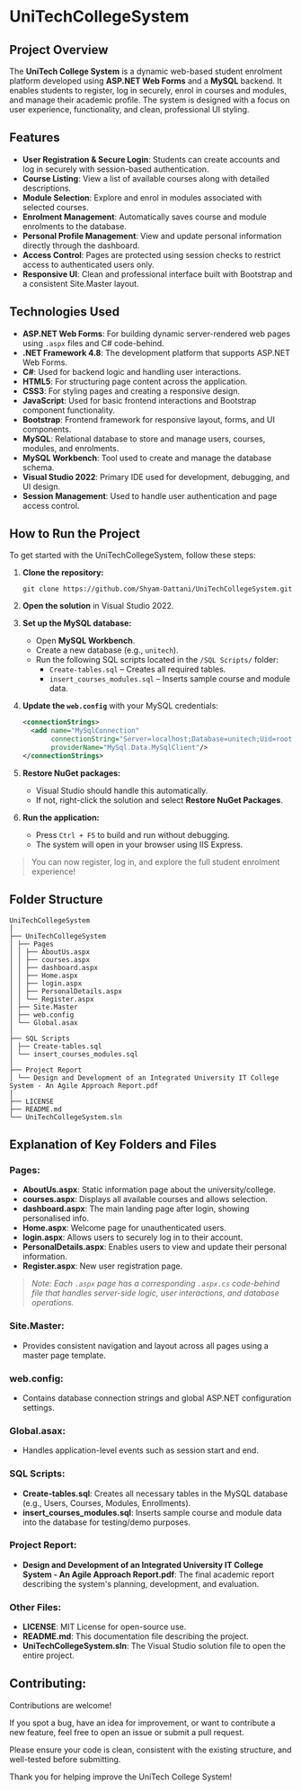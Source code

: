 # UniTechCollegeSystem

## Project Overview
The **UniTech College System** is a dynamic web-based student enrolment platform developed using **ASP.NET Web Forms** and a **MySQL** backend. It enables students to register, log in securely, enrol in courses and modules, and manage their academic profile. The system is designed with a focus on user experience, functionality, and clean, professional UI styling.

## Features
- **User Registration & Secure Login**: Students can create accounts and log in securely with session-based authentication.
- **Course Listing**: View a list of available courses along with detailed descriptions.
- **Module Selection**: Explore and enrol in modules associated with selected courses.
- **Enrolment Management**: Automatically saves course and module enrolments to the database.
- **Personal Profile Management**: View and update personal information directly through the dashboard.
- **Access Control**: Pages are protected using session checks to restrict access to authenticated users only.
- **Responsive UI**: Clean and professional interface built with Bootstrap and a consistent Site.Master layout.

## Technologies Used

- **ASP.NET Web Forms**: For building dynamic server-rendered web pages using `.aspx` files and C# code-behind.
- **.NET Framework 4.8**: The development platform that supports ASP.NET Web Forms.
- **C#**: Used for backend logic and handling user interactions.
- **HTML5**: For structuring page content across the application.
- **CSS3**: For styling pages and creating a responsive design.
- **JavaScript**: Used for basic frontend interactions and Bootstrap component functionality.
- **Bootstrap**: Frontend framework for responsive layout, forms, and UI components.
- **MySQL**: Relational database to store and manage users, courses, modules, and enrolments.
- **MySQL Workbench**: Tool used to create and manage the database schema.
- **Visual Studio 2022**: Primary IDE used for development, debugging, and UI design.
- **Session Management**: Used to handle user authentication and page access control.

## How to Run the Project

To get started with the UniTechCollegeSystem, follow these steps:

1. **Clone the repository:**
    ```
    git clone https://github.com/Shyam-Dattani/UniTechCollegeSystem.git
    ```

2. **Open the solution** in Visual Studio 2022.

3. **Set up the MySQL database:**
   - Open **MySQL Workbench**.
   - Create a new database (e.g., `unitech`).
   - Run the following SQL scripts located in the `/SQL Scripts/` folder:
     - `Create-tables.sql` – Creates all required tables.
     - `insert_courses_modules.sql` – Inserts sample course and module data.

4. **Update the `web.config`** with your MySQL credentials:
    ```xml
    <connectionStrings>
      <add name="MySqlConnection" 
           connectionString="Server=localhost;Database=unitech;Uid=root;Pwd=yourpassword;" 
           providerName="MySql.Data.MySqlClient"/>
    </connectionStrings>
    ```

5. **Restore NuGet packages:**
   - Visual Studio should handle this automatically.
   - If not, right-click the solution and select **Restore NuGet Packages**.

6. **Run the application:**
   - Press `Ctrl + F5` to build and run without debugging.
   - The system will open in your browser using IIS Express.

> You can now register, log in, and explore the full student enrolment experience!
    
## Folder Structure
```
UniTechCollegeSystem
│
├── UniTechCollegeSystem
│ ├── Pages
│ │ ├── AboutUs.aspx
│ │ ├── courses.aspx
│ │ ├── dashboard.aspx
│ │ ├── Home.aspx
│ │ ├── login.aspx
│ │ ├── PersonalDetails.aspx
│ │ └── Register.aspx
│ ├── Site.Master
│ ├── web.config
│ └── Global.asax
│
├── SQL Scripts
│ ├── Create-tables.sql
│ └── insert_courses_modules.sql
│
├── Project Report
│ └── Design and Development of an Integrated University IT College System - An Agile Approach Report.pdf
│
├── LICENSE
├── README.md
└── UniTechCollegeSystem.sln
```

## Explanation of Key Folders and Files

### Pages:
- **AboutUs.aspx**: Static information page about the university/college.
- **courses.aspx**: Displays all available courses and allows selection.
- **dashboard.aspx**: The main landing page after login, showing personalised info.
- **Home.aspx**: Welcome page for unauthenticated users.
- **login.aspx**: Allows users to securely log in to their account.
- **PersonalDetails.aspx**: Enables users to view and update their personal information.
- **Register.aspx**: New user registration page.

> *Note: Each `.aspx` page has a corresponding `.aspx.cs` code-behind file that handles server-side logic, user interactions, and database operations.*

### Site.Master:
- Provides consistent navigation and layout across all pages using a master page template.

### web.config:
- Contains database connection strings and global ASP.NET configuration settings.

### Global.asax:
- Handles application-level events such as session start and end.

### SQL Scripts:
- **Create-tables.sql**: Creates all necessary tables in the MySQL database (e.g., Users, Courses, Modules, Enrollments).
- **insert_courses_modules.sql**: Inserts sample course and module data into the database for testing/demo purposes.

### Project Report:
- **Design and Development of an Integrated University IT College System - An Agile Approach Report.pdf**: The final academic report describing the system's planning, development, and evaluation.

### Other Files:
- **LICENSE**: MIT License for open-source use.
- **README.md**: This documentation file describing the project.
- **UniTechCollegeSystem.sln**: The Visual Studio solution file to open the entire project.

## Contributing:
Contributions are welcome!

If you spot a bug, have an idea for improvement, or want to contribute a new feature, feel free to open an issue or submit a pull request.

Please ensure your code is clean, consistent with the existing structure, and well-tested before submitting.

Thank you for helping improve the UniTech College System!
